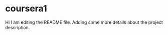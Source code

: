 # coursera1
Hi
I am editing the README file. Adding some more details about the project description.
